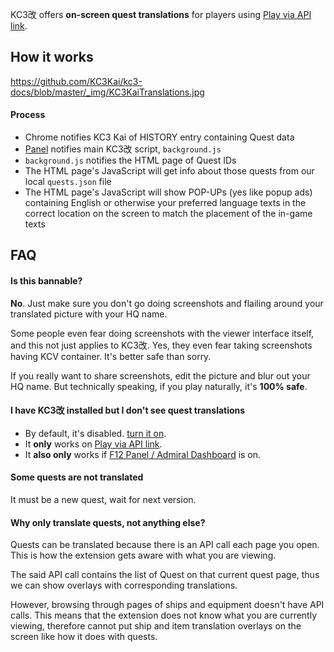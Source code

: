 KC3改 offers **on-screen quest translations** for players using [Play via API link](https://github.com/KC3Kai/kc3-docs/tree/master/en/Gameplay_-_API_Link.md "wikilink").

How it works
------------

<https://github.com/KC3Kai/kc3-docs/blob/master/_img/KC3KaiTranslations.jpg>

#### Process

-   Chrome notifies KC3 Kai of HISTORY entry containing Quest data
-   [Panel](https://github.com/KC3Kai/kc3-docs/tree/master/en/Panel.md "wikilink") notifies main KC3改 script, `background.js`
-   `background.js` notifies the HTML page of Quest IDs
-   The HTML page's JavaScript will get info about those quests from our local `quests.json` file
-   The HTML page's JavaScript will show POP-UPs (yes like popup ads) containing English or otherwise your preferred language texts in the correct location on the screen to match the placement of the in-game texts

FAQ
---

#### Is this bannable?

**No**. Just make sure you don't go doing screenshots and flailing around your translated picture with your HQ name.

Some people even fear doing screenshots with the viewer interface itself, and this not just applies to KC3改. Yes, they even fear taking screenshots having KCV container. It's better safe than sorry.

If you really want to share screenshots, edit the picture and blur out your HQ name. But technically speaking, if you play naturally, it's **100% safe**.

#### I have KC3改 installed but I don't see quest translations

-   By default, it's disabled. [turn it on](http://github.com/KC3Kai/kc3-docs/tree/master/en/Settings.md "wikilink").
-   It **only** works on [Play via API link](https://github.com/KC3Kai/kc3-docs/tree/master/en/Gameplay_-_API_Link.md "wikilink").
-   It **also only** works if [F12 Panel / Admiral Dashboard](https://github.com/KC3Kai/kc3-docs/tree/master/en/Panel.md "wikilink") is on.

#### Some quests are not translated

It must be a new quest, wait for next version.

#### Why only translate quests, not anything else?

Quests can be translated because there is an API call each page you open. This is how the extension gets aware with what you are viewing.

The said API call contains the list of Quest on that current quest page, thus we can show overlays with corresponding translations.

However, browsing through pages of ships and equipment doesn't have API calls. This means that the extension does not know what you are currently viewing, therefore cannot put ship and item translation overlays on the screen like how it does with quests.
